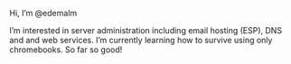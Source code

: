 Hi, I’m @edemalm

I’m interested in server administration including email hosting (ESP), DNS and and web services.
I’m currently learning how to survive using only chromebooks. So far so good!
